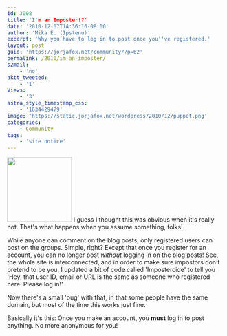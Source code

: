 ```yaml
---
id: 3008
title: 'I'm an Imposter!?'
date: '2010-12-07T14:36:16-08:00'
author: 'Mika E. (Ipstenu)'
excerpt: 'Why you have to log in to post once you''ve registered.'
layout: post
guid: 'https://jorjafox.net/community/?p=62'
permalink: /2010/im-an-imposter/
s2mail:
    - 'no'
aktt_tweeted:
    - '1'
Views:
    - '3'
astra_style_timestamp_css:
    - '1634429479'
image: 'https://static.jorjafox.net/wordpress/2010/12/puppet.png'
categories:
    - Community
tags:
    - 'site notice'
---
```


<img src="//static.jorjafox.net/wordpress/2010/12/puppet-100x100.png" alt="" width="150" height="150" class="alignleft size-thumbnail wp-image-63" /> I guess I thought this was obvious when it's really not.  That's what happens when you assume something, folks!

While anyone can comment on the blog posts, only registered users can post on the groups.  Simple, right?  Except that once you register for an account, you can no longer post <em>without</em> logging in on the blog posts!  See, the whole site is interconnected, and in order to make sure impostors don't pretend to be you, I updated a bit of code called 'Impostercide' to tell you 'Hey, that user ID, email or URL is the same as someone who registered here.  Please log in!'

Now there's a small 'bug' with that, in that some people have the same domain, but most of the time this works just fine.

Basically it's this: Once you make an account, you **must** log in to post anything. No more anonymous for you!
